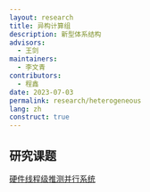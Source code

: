 ```yaml
---
layout: research
title: 异构计算组
description: 新型体系结构
advisors:
  - 王剑
maintainers:
  - 李文青
contributors:
  - 程鑫
date: 2023-07-03
permalink: research/heterogeneous
lang: zh
construct: true
---
```


## 研究课题

[硬件线程级推测并行系统](/project/thread-level-speculation)
